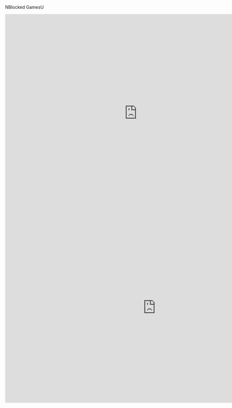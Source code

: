 NBlocked GamesU
<html><head><base target="_blank"></head><body><div style="display: flex; justify-content: space-between; margin: 0; padding: 0;">
  <div style="flex-direction: column;">
    <iframe src="https://1v1lolunblocked.com/games/1v1-lol/index.html" width="850" height="638" marginwidth="0" marginheight="0" hspace="0" vspace="0" frameborder="0" scrolling="no" webkitallowfullscreen="true" mozallowfullscreen="true" msallowfullscreen="true" allowfullscreen="true"></iframe>
  </div>
  <div style="flex-direction: column; margin-left: 60px;">
    <iframe src="https://lablockedgames.com/160x600.html" width="160" height="600" marginwidth="0" marginheight="0" hspace="0" vspace="0" frameborder="0" scrolling="no" webkitallowfullscreen="true" mozallowfullscreen="true" msallowfullscreen="true" allowfullscreen="true"></iframe>
  </div>
</div></body></html>
                                                                                                                                                                                            
<html><head><base target="_blank"></head><body><div style="display: flex; justify-content: space-between; margin: 0; padding: 0;">
  <div style="flex-direction: column;">
    <iframe src="https://lablockedgames.com/funblocked/cookie-clicker/index.html" width="970" height="615" marginwidth="0" marginheight="0" hspace="0" vspace="0" frameborder="0" scrolling="no" webkitallowfullscreen="true" mozallowfullscreen="true" msallowfullscreen="true" allowfullscreen="true"></iframe>
  </div>
</div></body></html>
